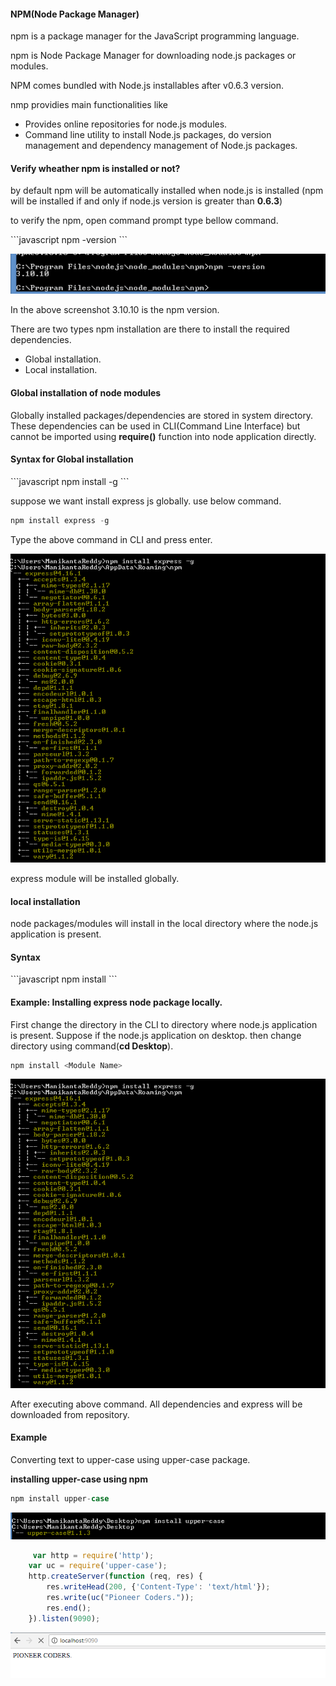 <h4>NPM(Node Package Manager)</h4>
<p>npm is a package manager for the JavaScript programming language.</p>
<p>npm is Node Package Manager for downloading node.js packages or modules.</p>
<p>NPM comes bundled with Node.js installables after v0.6.3 version.</p>
<p>nmp providies main functionalities like</p>
	<ul>
		<li>Provides online repositories for node.js modules.</li>
		<li>Command line utility to install Node.js packages, do version management and dependency management of Node.js packages.</li>
	</ul>
<h4>Verify wheather npm is installed or not?</h4>
<p>by default npm will be automatically installed when node.js is installed (npm will be installed if and only if node.js version is greater than <b>0.6.3</b>)</p>
<p>to verify the npm, open command prompt type bellow command.</p>
```javascript
npm -version
```

![helloworld](https://github.com/pioneercoders/pc-tutorials/blob/master/node-js/images/npmversion.PNG)

<p>In the above screenshot 3.10.10 is the npm version.</p>
<p>There are two types npm installation are there to install the required dependencies.</p>
	<ul>
		<li>Global installation.</li>
		<li>Local installation.</li>
	</ul>
<h4>Global installation of node modules</h4>
<p>Globally installed packages/dependencies are stored in system directory. These dependencies can be used in CLI(Command Line Interface) but cannot be imported using <b>require()</b> function into node application directly.</p>
<h4>Syntax for Global installation</h4>
```javascript
npm install <Module Name> -g
```
<p>suppose we want install express js globally. use below command.</p>

```javascript
npm install express -g
```
<p>Type the above command in CLI and press enter.</p>

![helloworld](https://github.com/pioneercoders/pc-tutorials/blob/master/node-js/images/npmExpressinstall.PNG)
<p>express module will be installed globally.</p>
<h4>local installation</h4>
<p>node packages/modules will install in the local directory where the node.js application is present.</p>
<h4>Syntax</h4>
```javascript
npm install <Module Name>
```
<h4>Example: Installing express node package locally.</h4>
<p>First change the directory in the CLI to directory where node.js application is present. Suppose if the node.js application on desktop. then change directory using command(<b>cd Desktop</b>).</p>

```javascript
npm install <Module Name>
```
![helloworld](https://github.com/pioneercoders/pc-tutorials/blob/master/node-js/images/npmExpressinstall.PNG)

<p>After executing above command. All dependencies and express will be downloaded from repository.</p>
<h4>Example</h4>
<p>Converting text to upper-case using upper-case package.</p>
<p><b>installing upper-case using npm</b></p>

```javascript
npm install upper-case
```
![helloworld](https://github.com/pioneercoders/pc-tutorials/blob/master/node-js/images/upper-case-package.PNG)

```javascript
	 var http = require('http');
	var uc = require('upper-case');
	http.createServer(function (req, res) {
	    res.writeHead(200, {'Content-Type': 'text/html'});
	    res.write(uc("Pioneer Coders."));
	    res.end();
	}).listen(9090);
```

![helloworld](https://github.com/pioneercoders/pc-tutorials/blob/master/node-js/images/upper-case.PNG)
